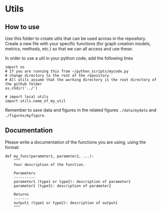 # Utils

## How to use
Use this folder to create utils that can be used across in the repository. 
Create a new file with your specific functions (for graph creation models, metrics, methods, etc.) so that we can all access and use these.

In order to use a util in your python code, add the following lines

```
import os
# If you are running this from ~/python_scripts/mycode.py
# change directory to the root of the repository
# All utils assume that the working directory is the root directory of the github folder
os.chdir('../')

# import local utils
import utils.name_of_my_util
```

Remember to save data and figures in the related figures `./data/mydata` and `./figures/myfigure`.

## Documentation

Please write a documentation of the functions you are using, using the format:

```
def my_func(parameter1, parameter2, ...):
    """
    Your description of the function.
    
    Parameters
    ----------
    parameter1 (type1 or type2): description of parameter1
    parameter1 (type3): description of parameter2
    
    Returns
    -------
    output1 (type1 or type2): description of output1
    """
```